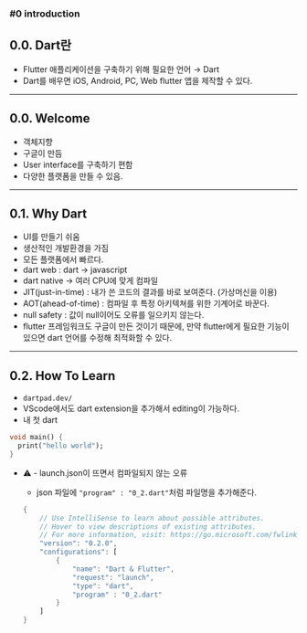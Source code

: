 ### #0 introduction
## 0.0. Dart란

- Flutter 애플리케이션을 구축하기 위해 필요한 언어 → Dart
- Dart를 배우면 iOS, Android, PC, Web flutter 앱을 제작할 수 있다.

---

## 0.0. Welcome

- 객체지향
- 구글이 만듬
- User interface를 구축하기 편함
- 다양한 플랫폼을 만들 수 있음.

---

## 0.1. Why Dart

- UI를 만들기 쉬움
- 생산적인 개발환경을 가짐
- 모든 플랫폼에서 빠르다.
- dart web : dart → javascript
- dart native → 여러 CPU에 맞게 컴파일
- JIT(just-in-time) : 내가 쓴 코드의 결과를 바로 보여준다. (가상머신을 이용)
- AOT(ahead-of-time) : 컴파일 후 특정 아키텍쳐를 위한 기계어로 바꾼다.
- null safety : 값이 null이어도 오류를 일으키지 않는다.
- flutter 프레임워크도 구글이 만든 것이기 때문에, 만약 flutter에게 필요한 기능이 있으면 dart 언어를 수정해 최적화할 수 있다.

---

## 0.2. How To Learn

- `dartpad.dev/`
- VScode에서도 dart extension을 추가해서 editing이 가능하다.
- 내 첫 dart

```dart
void main() {
  print("hello world");
}
```

- ⚠️ - launch.json이 뜨면서 컴파일되지 않는 오류
    - json 파일에 `"program" : "0_2.dart"`처럼 파일명을 추가해준다.
    
    ```dart
    {
        // Use IntelliSense to learn about possible attributes.
        // Hover to view descriptions of existing attributes.
        // For more information, visit: https://go.microsoft.com/fwlink/?linkid=830387
        "version": "0.2.0",
        "configurations": [
            {
                "name": "Dart & Flutter",
                "request": "launch",
                "type": "dart",
                "program" : "0_2.dart"
            }
        ]
    }
    ```
